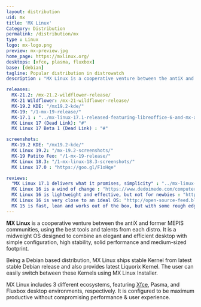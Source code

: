 ```yaml
---
layout: distribution
uid: mx
title: 'MX Linux'
Category: Distribution
permalink: /distribution/mx
type : Linux
logo: mx-logo.png
preview: mx-preview.jpg
home_page: https://mxlinux.org/
desktops: [xfce, plasma, fluxbox]
base: [debian]
tagline: Popular distribution in distrowatch
description : "MX Linux is a cooperative venture between the antiX and former MEPIS communities, using the best tools and talents from each distributions."

releases:
  MX-21.2: /mx-21.2-wildflower-release/
  MX-21 Wildflower: /mx-21-wildflower-release/
  MX-19.2 KDE: "/mx19.2-kde/"
  MX-19: "/1-mx-19-release/"
  MX-17.1 : "../mx-linux-17.1-released-featuring-libreoffice-6-and-mx-apps-improvements/"
  MX Linux 17 (Dead Link): "#"
  MX Linux 17 Beta 1 (Dead Link) : "#"

screenshots:
  MX-19.2 KDE: "/mx19.2-kde/"
  MX Linux 19.2: "/mx-19.2-screenshots/"
  MX-19 Patito Feo: "/1-mx-19-release/"
  MX Linux 18.3: "/1-mx-linux-18.3-screenshots/"
  MX Linux 17.0 : "https://goo.gl/F1oHqe"

reviews:
  "MX Linux 17.1 delivers what it promises, simplicity" : "../mx-linux-17.1-is-a-success-in-delivering-a-simple-os/"
  MX Linux 16 is a wind of change : "https://www.dedoimedo.com/computers/mx-16.html"
  MX Linux 16 is lightweight and effective, but not for newbies : "http://distrowatch.com/weekly.php?issue=20170109#mx"
  MX Linux 16 is very close to an ideal OS: "http://open-source-feed.blogspot.com/2017/02/mx-linux-16-is-very-close-to-ideal.html"
  MX 15 is fast, lean and works out of the box, but with some rough edges : "https://www.dedoimedo.com/computers/mx-15.html"
---
```


**MX Linux** is a cooperative venture between the antiX and former MEPIS communities, using the best tools and talents from each distro. It is a midweight OS designed to combine an elegant and efficient desktop with simple configuration, high stability, solid performance and medium-sized footprint.

Being a Debian based distribution, MX Linux ships stable Kernel from latest stable Debian release and also provides latest Liquorix Kernel. The user can easily switch between these Kernels using MX Linux Installer.

MX Linux includes 3 different ecosystems, featuring [Xfce](/desktop/xfce), Pasma, and Fluxbox desktop environments, respectively. It is configured to be maximum productive without compromising performance & user experience.
